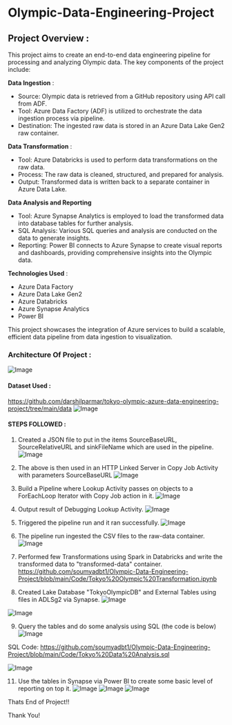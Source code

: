# Olympic-Data-Engineering-Project

## Project Overview :
This project aims to create an end-to-end data engineering pipeline for processing and analyzing Olympic data. The key components of the project include:

**Data Ingestion** :
    
   - Source: Olympic data is retrieved from a GitHub repository using API call from ADF.
   - Tool: Azure Data Factory (ADF) is utilized to orchestrate the data ingestion process via pipeline.
   - Destination: The ingested raw data is stored in an Azure Data Lake Gen2 raw container.
    
**Data Transformation** :
    
   - Tool: Azure Databricks is used to perform data transformations on the raw data.
   - Process: The raw data is cleaned, structured, and prepared for analysis.
   - Output: Transformed data is written back to a separate container in Azure Data Lake.
    
**Data Analysis and Reporting**
   - Tool: Azure Synapse Analytics is employed to load the transformed data into database tables for further analysis.
   - SQL Analysis: Various SQL queries and analysis are conducted on the data to generate insights.
   - Reporting: Power BI connects to Azure Synapse to create visual reports and dashboards, providing comprehensive insights into the Olympic data.
     
**Technologies Used** :
   - Azure Data Factory
   - Azure Data Lake Gen2
   - Azure Databricks
   - Azure Synapse Analytics
   - Power BI

This project showcases the integration of Azure services to build a scalable, efficient data pipeline from data ingestion to visualization.

### Architecture Of Project : 
![Image](https://github.com/soumyadbt1/Olympic-Data-Engineering-Project/blob/main/Snapshots/Project%20Architecture.JPG)

#### Dataset Used :
https://github.com/darshilparmar/tokyo-olympic-azure-data-engineering-project/tree/main/data
![Image](https://github.com/soumyadbt1/Olympic-Data-Engineering-Project/blob/main/Snapshots/source%20data.JPG)

#### STEPS FOLLOWED : 

1. Created a JSON file to put in the items SourceBaseURL, SourceRelativeURL and sinkFileName which are used in the pipeline.
 ![Image](https://github.com/soumyadbt1/Olympic-Data-Engineering-Project/blob/main/Snapshots/source%20JSON.JPG)

2. The above is then used in an HTTP Linked Server in Copy Job Activity with parameters SourceBaseURL
 ![Image](https://github.com/soumyadbt1/Olympic-Data-Engineering-Project/blob/main/Snapshots/HTTP%20API%20link%20service%20and%20dataset%20parameters.JPG)

3. Build a Pipeline where Lookup Activity passes on objects to a ForEachLoop Iterator with Copy Job action in it.
 ![Image](https://github.com/soumyadbt1/Olympic-Data-Engineering-Project/blob/main/Snapshots/pipeline%20created.JPG)

4. Output result of Debugging Lookup Activity.
 ![Image](https://github.com/soumyadbt1/Olympic-Data-Engineering-Project/blob/main/Snapshots/JSON%20created%20by%20the%20Lookup%20Activity.JPG)

5. Triggered the pipeline run and it ran successfully.
 ![Image](https://github.com/soumyadbt1/Olympic-Data-Engineering-Project/blob/main/Snapshots/Pipeline%20run%20successful.JPG)

6. The pipeline run ingested the CSV files to the raw-data container.
 ![Image](https://github.com/soumyadbt1/Olympic-Data-Engineering-Project/blob/main/Snapshots/ingested%20csv%20files.JPG)

7. Performed few Transformations using Spark in Databricks and write the transformed data to "transformed-data" container.
 https://github.com/soumyadbt1/Olympic-Data-Engineering-Project/blob/main/Code/Tokyo%20Olympic%20Transformation.ipynb

8. Created Lake Database "TokyoOlympicDB" and External Tables using files in ADLSg2 via Synapse.
 ![Image](https://github.com/soumyadbt1/Olympic-Data-Engineering-Project/blob/main/Snapshots/external%20table%20from%20data%20lake.JPG)
 
 ![Image](https://github.com/soumyadbt1/Olympic-Data-Engineering-Project/blob/main/Snapshots/created%20all%20tables%20in%20lake%20database.JPG)

9. Query the tables and do some analysis using SQL (the code is below)
 ![Image](https://github.com/soumyadbt1/Olympic-Data-Engineering-Project/blob/main/Snapshots/query%20the%20table%20successfully.JPG)

 SQL Code:
 https://github.com/soumyadbt1/Olympic-Data-Engineering-Project/blob/main/Code/Tokyo%20Data%20Analysis.sql
 
 ![Image](https://github.com/soumyadbt1/Olympic-Data-Engineering-Project/blob/main/Snapshots/SQL%20Data%20Analysis.JPG)

11. Use the tables in Synapse via Power BI to create some basic level of reporting on top it.
 ![Image](https://github.com/soumyadbt1/Olympic-Data-Engineering-Project/blob/main/Snapshots/connecting%20to%20PBI.JPG)
 ![Image](https://github.com/soumyadbt1/Olympic-Data-Engineering-Project/blob/main/Snapshots/connected%20to%20PBI.JPG)
 ![Image](https://github.com/soumyadbt1/Olympic-Data-Engineering-Project/blob/main/Snapshots/Basic%20Reporting.JPG)

Thats End of Project!!

Thank You!


 


     

